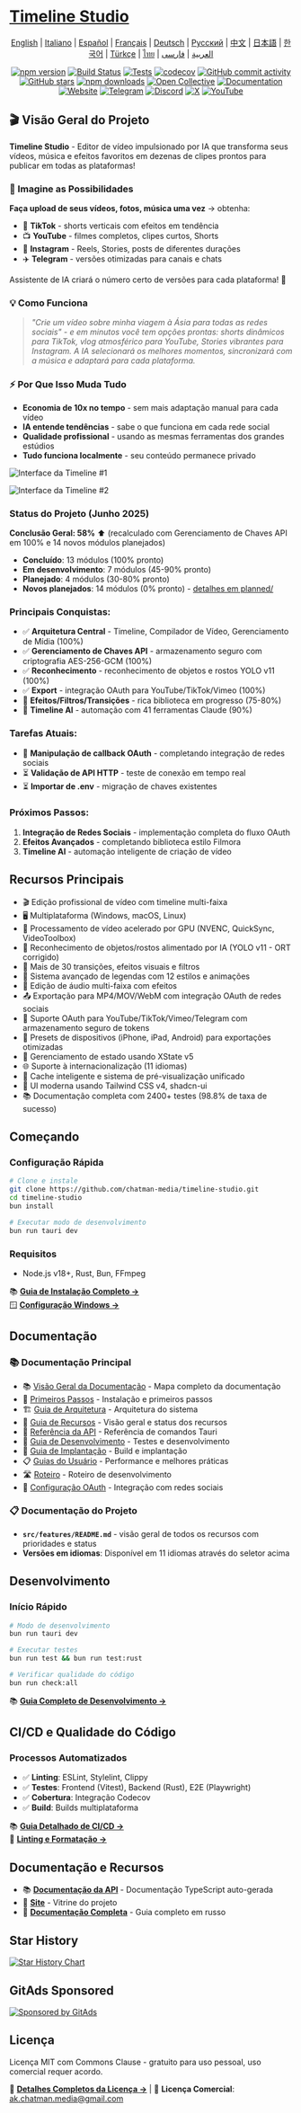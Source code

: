 # [Timeline Studio](https://chatman-media.github.io/timeline-studio/)

<div align="center">

[English](README.md) | [Italiano](README.it.md) | [Español](README.es.md) | [Français](README.fr.md) | [Deutsch](README.de.md) | [Русский](README.ru.md) | [中文](README.zh.md) | [日本語](README.ja.md) | [한국어](README.ko.md) | [Türkçe](README.tr.md) | [ไทย](README.th.md) | [العربية](README.ar.md) | [فارسی](README.fa.md)

[![npm version](https://img.shields.io/npm/v/timeline-studio.svg?style=for-the-badge)](https://www.npmjs.com/package/timeline-studio)
[![Build Status](https://img.shields.io/github/actions/workflow/status/chatman-media/timeline-studio/build.yml?style=for-the-badge&label=build)](https://github.com/chatman-media/timeline-studio/actions/workflows/build.yml)
[![Tests](https://img.shields.io/github/actions/workflow/status/chatman-media/timeline-studio/test-coverage.yml?style=for-the-badge&label=tests)](https://github.com/chatman-media/timeline-studio/actions/workflows/test-coverage.yml)
[![codecov](https://img.shields.io/codecov/c/github/chatman-media/timeline-studio?style=for-the-badge&label=coverage)](https://codecov.io/gh/chatman-media/timeline-studio)
[![GitHub commit activity](https://img.shields.io/github/commit-activity/m/chatman-media/timeline-studio?style=for-the-badge)](https://github.com/chatman-media/timeline-studio/graphs/commit-activity)
[![GitHub stars](https://img.shields.io/github/stars/chatman-media/timeline-studio?style=for-the-badge)](https://github.com/chatman-media/timeline-studio/stargazers)
[![npm downloads](https://img.shields.io/npm/dm/timeline-studio?style=for-the-badge&label=npm%20downloads)](https://www.npmjs.com/package/timeline-studio)
[![Open Collective](https://img.shields.io/opencollective/all/timeline-studio?style=for-the-badge&label=sponsors)](https://opencollective.com/timeline-studio)
[![Documentation](https://img.shields.io/badge/read-docs-blue?style=for-the-badge)](https://chatman-media.github.io/timeline-studio/api-docs/)
[![Website](https://img.shields.io/badge/visit-website-brightgreen?style=for-the-badge&logo=globe&logoColor=white)](https://chatman-media.github.io/timeline-studio/)
[![Telegram](https://img.shields.io/badge/Join%20Group-Telegram-2CA5E0?style=for-the-badge&logo=telegram&logoColor=white)](https://t.me/timelinestudio)
[![Discord](https://img.shields.io/badge/Chat-on%20Discord-5865F2?style=for-the-badge&logo=discord&logoColor=white)](https://discord.gg/gwJUYxck)
[![X](https://img.shields.io/badge/Follow-@chatman-000000?style=for-the-badge&logo=x&logoColor=white)](https://x.com/chatman_media)
[![YouTube](https://img.shields.io/badge/Subscribe-YouTube-FF0000?style=for-the-badge&logo=youtube&logoColor=white)](https://www.youtube.com/@chatman-media)

</div>

## 🎬 Visão Geral do Projeto

**Timeline Studio** - Editor de vídeo impulsionado por IA que transforma seus vídeos, música e efeitos favoritos em dezenas de clipes prontos para publicar em todas as plataformas!

### 🚀 Imagine as Possibilidades

**Faça upload de seus vídeos, fotos, música uma vez** → obtenha:
- 📱 **TikTok** - shorts verticais com efeitos em tendência
- 📺 **YouTube** - filmes completos, clipes curtos, Shorts
- 📸 **Instagram** - Reels, Stories, posts de diferentes durações
- ✈️ **Telegram** - versões otimizadas para canais e chats

Assistente de IA criará o número certo de versões para cada plataforma! 🤖

### 💡 Como Funciona

> *"Crie um vídeo sobre minha viagem à Ásia para todas as redes sociais" - e em minutos você tem opções prontas: shorts dinâmicos para TikTok, vlog atmosférico para YouTube, Stories vibrantes para Instagram. A IA selecionará os melhores momentos, sincronizará com a música e adaptará para cada plataforma.*

### ⚡ Por Que Isso Muda Tudo

- **Economia de 10x no tempo** - sem mais adaptação manual para cada vídeo
- **IA entende tendências** - sabe o que funciona em cada rede social
- **Qualidade profissional** - usando as mesmas ferramentas dos grandes estúdios
- **Tudo funciona localmente** - seu conteúdo permanece privado

![Interface da Timeline #1](/public/screen2.png)

![Interface da Timeline #2](/public/screen4.png)

### Status do Projeto (Junho 2025)

**Conclusão Geral: 58%** ⬆️ (recalculado com Gerenciamento de Chaves API em 100% e 14 novos módulos planejados)
- **Concluído**: 13 módulos (100% pronto)
- **Em desenvolvimento**: 7 módulos (45-90% pronto)
- **Planejado**: 4 módulos (30-80% pronto)
- **Novos planejados**: 14 módulos (0% pronto) - [detalhes em planned/](docs-ru/08-roadmap/planned/)

### Principais Conquistas:
- ✅ **Arquitetura Central** - Timeline, Compilador de Vídeo, Gerenciamento de Mídia (100%)
- ✅ **Gerenciamento de Chaves API** - armazenamento seguro com criptografia AES-256-GCM (100%)
- ✅ **Reconhecimento** - reconhecimento de objetos e rostos YOLO v11 (100%)
- ✅ **Export** - integração OAuth para YouTube/TikTok/Vimeo (100%)
- 🚧 **Efeitos/Filtros/Transições** - rica biblioteca em progresso (75-80%)
- 🚧 **Timeline AI** - automação com 41 ferramentas Claude (90%)

### Tarefas Atuais:
- 🔄 **Manipulação de callback OAuth** - completando integração de redes sociais
- ⏳ **Validação de API HTTP** - teste de conexão em tempo real
- ⏳ **Importar de .env** - migração de chaves existentes

### Próximos Passos:
1. **Integração de Redes Sociais** - implementação completa do fluxo OAuth
2. **Efeitos Avançados** - completando biblioteca estilo Filmora
3. **Timeline AI** - automação inteligente de criação de vídeo

## Recursos Principais

- 🎬 Edição profissional de vídeo com timeline multi-faixa
- 🖥️ Multiplataforma (Windows, macOS, Linux)
- 🚀 Processamento de vídeo acelerado por GPU (NVENC, QuickSync, VideoToolbox)
- 🤖 Reconhecimento de objetos/rostos alimentado por IA (YOLO v11 - ORT corrigido)
- 🎨 Mais de 30 transições, efeitos visuais e filtros
- 📝 Sistema avançado de legendas com 12 estilos e animações
- 🎵 Edição de áudio multi-faixa com efeitos
- 📤 Exportação para MP4/MOV/WebM com integração OAuth de redes sociais
- 🔐 Suporte OAuth para YouTube/TikTok/Vimeo/Telegram com armazenamento seguro de tokens
- 📱 Presets de dispositivos (iPhone, iPad, Android) para exportações otimizadas
- 🧠 Gerenciamento de estado usando XState v5
- 🌐 Suporte à internacionalização (11 idiomas)
- 💾 Cache inteligente e sistema de pré-visualização unificado
- 🎨 UI moderna usando Tailwind CSS v4, shadcn-ui
- 📚 Documentação completa com 2400+ testes (98.8% de taxa de sucesso)

## Começando

### Configuração Rápida

```bash
# Clone e instale
git clone https://github.com/chatman-media/timeline-studio.git
cd timeline-studio
bun install

# Executar modo de desenvolvimento
bun run tauri dev
```

### Requisitos
- Node.js v18+, Rust, Bun, FFmpeg

📚 **[Guia de Instalação Completo →](docs-ru/01-getting-started/README.md)**  
🪟 **[Configuração Windows →](docs-ru/06-deployment/platforms/windows-build.md)**

## Documentação

### 📚 Documentação Principal

- 📚 [Visão Geral da Documentação](docs-ru/README.md) - Mapa completo da documentação
- 🚀 [Primeiros Passos](docs-ru/01-getting-started/README.md) - Instalação e primeiros passos
- 🏗️ [Guia de Arquitetura](docs-ru/02-architecture/README.md) - Arquitetura do sistema
- 🎯 [Guia de Recursos](docs-ru/03-features/README.md) - Visão geral e status dos recursos
- 📡 [Referência da API](docs-ru/04-api-reference/README.md) - Referência de comandos Tauri
- 🧪 [Guia de Desenvolvimento](docs-ru/05-development/README.md) - Testes e desenvolvimento
- 🚀 [Guia de Implantação](docs-ru/06-deployment/README.md) - Build e implantação
- 📋 [Guias do Usuário](docs-ru/07-guides/README.md) - Performance e melhores práticas
- 🛣️ [Roteiro](docs-ru/08-roadmap/README.md) - Roteiro de desenvolvimento
- 🔐 [Configuração OAuth](docs-ru/09-oauth-setup/oauth-setup-guide.md) - Integração com redes sociais

### 📋 Documentação do Projeto

- **`src/features/README.md`** - visão geral de todos os recursos com prioridades e status
- **Versões em idiomas**: Disponível em 11 idiomas através do seletor acima

## Desenvolvimento

### Início Rápido

```bash
# Modo de desenvolvimento
bun run tauri dev

# Executar testes
bun run test && bun run test:rust

# Verificar qualidade do código
bun run check:all
```

📚 **[Guia Completo de Desenvolvimento →](docs-ru/05-development/README.md)**

## CI/CD e Qualidade do Código

### Processos Automatizados
- ✅ **Linting**: ESLint, Stylelint, Clippy
- ✅ **Testes**: Frontend (Vitest), Backend (Rust), E2E (Playwright)
- ✅ **Cobertura**: Integração Codecov
- ✅ **Build**: Builds multiplataforma

📚 **[Guia Detalhado de CI/CD →](docs-ru/06-deployment/README.md)**  
🔧 **[Linting e Formatação →](docs-ru/05-development/linting-and-formatting.md)**

## Documentação e Recursos

- 📚 [**Documentação da API**](https://chatman-media.github.io/timeline-studio/api-docs/) - Documentação TypeScript auto-gerada
- 🚀 [**Site**](https://chatman-media.github.io/timeline-studio/) - Vitrine do projeto
- 📖 [**Documentação Completa**](docs-ru/README.md) - Guia completo em russo

## Star History
<a href="https://www.star-history.com/#chatman-media/timeline-studio&Date">
 <picture>
   <source media="(prefers-color-scheme: dark)" srcset="https://api.star-history.com/svg?repos=chatman-media/timeline-studio&type=Date&theme=dark" />
   <source media="(prefers-color-scheme: light)" srcset="https://api.star-history.com/svg?repos=chatman-media/timeline-studio&type=Date" />
   <img alt="Star History Chart" src="https://api.star-history.com/svg?repos=chatman-media/timeline-studio&type=Date" />
 </picture>
</a>

## GitAds Sponsored
[![Sponsored by GitAds](https://gitads.dev/v1/ad-serve?source=chatman-media/timeline-studio@github)](https://gitads.dev/v1/ad-track?source=chatman-media/timeline-studio@github)

## Licença

Licença MIT com Commons Clause - gratuito para uso pessoal, uso comercial requer acordo.

📄 **[Detalhes Completos da Licença →](docs-ru/10-legal/license.md)** | 📧 **Licença Comercial**: ak.chatman.media@gmail.com

<!-- GitAds-Verify: EIS875AHMQZGOHYNQFNPOUHHNSEXHVUR -->